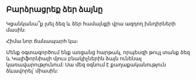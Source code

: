 ﻿---
buttonText: Իմացեք ավելին ծրագրի մասին
permalink: false
tags:
  - snippets
---
## Բարձրացրեք ձեր ձայնը

Կցանկանա՞ք լսել ձեզ և ձեր համայնքի վրա ազդող խնդիրների մասին:

Հիմա նոր ճանապարհ կա։

Մենք օգտագործում ենք առցանց հարթակ, որպեսզի թույլ տանք ձեզ և Կալիֆորնիայի մյուս բնակիչներին ձայն ունենալ կառավարությունում: Սա մեզ օգնում է քաղաքականություն ձևավորել՝ միասին:
